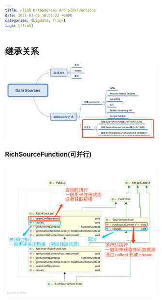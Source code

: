 ```yaml
---
title: Flink DataSources And SinkFunctions
date: 2021-03-05 10:55:22 +0800
categories: [bigdata, flink]
tags: [flink]
---
```


# 继承关系
![](../assets/img/sample/flink-source.png)

## RichSourceFunction(可并行)
![](../assets/img/sample/flink_rich_source_function.png)
